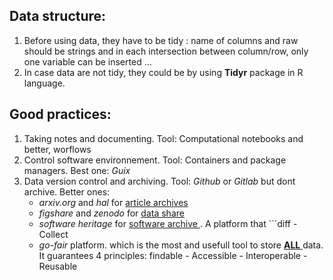 ## Data structure:
  1. Before using data, they have to be tidy : name of columns and raw should be strings and in each intersection between column/row, only one variable can be inserted ...
  2. In case data are not tidy, they could be by using **Tidyr** package in R language.
  
  
 ## Good practices:
  1. Taking notes and documenting. Tool: Computational notebooks and better, worflows
  2. Control software environnement. Tool: Containers and package managers. Best one: *Guix* 
  3. Data version control and archiving. Tool: *Github* or *Gitlab* but dont archive. Better ones: 
      - *arxiv.org* and *hal* for <ins>article archives</ins>
      - *figshare* and *zenodo* for <ins>data share</ins>
      - *software heritage* for <ins> software archive </ins>. A platform that ```diff - Collect  
      - *go-fair* platform. which is the most and usefull tool to store <ins> **ALL** </ins> data. It guarantees 4 principles: findable - Accessible - Interoperable - Reusable 
  
